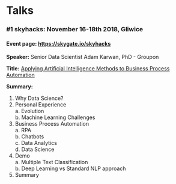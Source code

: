 # Talks

### #1 skyhacks: November 16-18th 2018, Gliwice
#### Event page: https://skygate.io/skyhacks

**Speaker:** Senior Data Scientist Adam Karwan, PhD - Groupon

**Title:** [Applying Artificial Intelligence Methods to Business Process Automation](https://github.com/SkyhacksPL/Talks/blob/master/_1-skyhacks/16Nov2018_Skyhacks_Groupon_akarwan.pdf)

**Summary:**
1. Why Data Science? 
2. Personal Experience  
  a. Evolution  
  b. Machine Learning Challenges  
3. Business Process Automation  
  a. RPA  
  b. Chatbots  
  c. Data Analytics  
  d. Data Science  
4. Demo  
  a. Multiple Text Classification  
  b. Deep Learning vs Standard NLP approach  
5. Summary  
